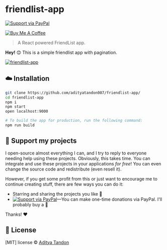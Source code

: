 
# friendlist-app

[![Support via PayPal][badge_paypal_donate]][paypal_donations]

<a href="https://paypal.me/adityatandon007" target="_blank"><img src="https://www.buymeacoffee.com/assets/img/custom_images/yellow_img.png" alt="Buy Me A Coffee"></a>

> A React powered FriendList app.

**Hey!** :blush: This is a simple friendlist app with pagination.

[![friendlist-app](https://i.imgur.com/gvuvLpR.png)](https://adityatandon.github.io/friendlist-app)

## :cloud: Installation

```sh
git clone https://github.com/adityatandon007/friendlist-app/
cd friendlist-app
npm i
npm start
open localhost:9000

# To build the app for production, run the following command:
npm run build
```


## :sparkling_heart: Support my projects

I open-source almost everything I can, and I try to reply to everyone needing help using these projects. Obviously, this takes time. You can integrate and use these projects in your applications *for free*! You can even change the source code and redistribute (even resell it).

However, if you get some profit from this or just want to encourage me to continue creating stuff, there are few ways you can do it:


 - Starring and sharing the projects you like :rocket:
 - [![Support via PayPal][badge_paypal_donate]][paypal_donations]—You can make one-time donations via PayPal. I'll probably buy a :tea:


Thanks! :heart:


## :scroll: License

[MIT] license © [Aditya Tandon][website]

[badge_paypal_donate]: https://cdn.rawgit.com/twolfson/paypal-github-button/1.0.0/dist/button.svg
[paypal_donations]: https://www.paypal.me/adityatandon007
[website]: https://adityatandon007.github.io